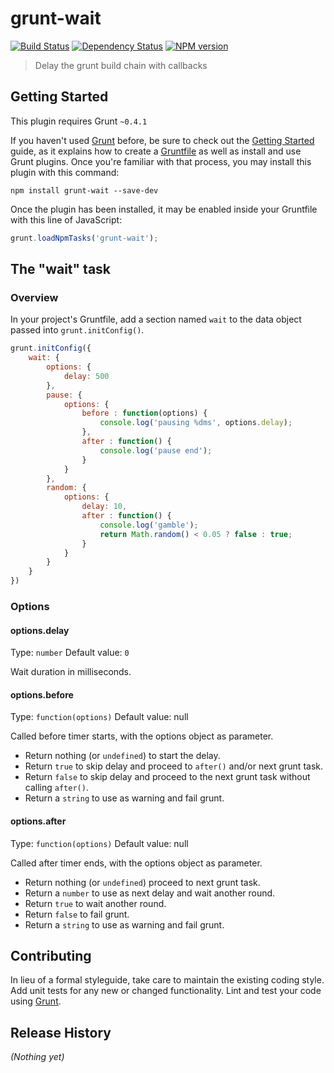 # grunt-wait

[![Build Status](https://secure.travis-ci.org/Bartvds/grunt-wait.png?branch=master)](http://travis-ci.org/Bartvds/grunt-wait) [![Dependency Status](https://gemnasium.com/Bartvds/grunt-wait.png)](https://gemnasium.com/Bartvds/grunt-wait) [![NPM version](https://badge.fury.io/js/grunt-wait.png)](http://badge.fury.io/js/grunt-wait)

> Delay the grunt build chain with callbacks

## Getting Started
This plugin requires Grunt `~0.4.1`

If you haven't used [Grunt](http://gruntjs.com/) before, be sure to check out the [Getting Started](http://gruntjs.com/getting-started) guide, as it explains how to create a [Gruntfile](http://gruntjs.com/sample-gruntfile) as well as install and use Grunt plugins. Once you're familiar with that process, you may install this plugin with this command:

```shell
npm install grunt-wait --save-dev
```

Once the plugin has been installed, it may be enabled inside your Gruntfile with this line of JavaScript:

```js
grunt.loadNpmTasks('grunt-wait');
```

## The "wait" task

### Overview
In your project's Gruntfile, add a section named `wait` to the data object passed into `grunt.initConfig()`.

```js
grunt.initConfig({
	wait: {
		options: {
			delay: 500
		},
		pause: {      
			options: {
				before : function(options) {
					console.log('pausing %dms', options.delay);
				},
				after : function() {
					console.log('pause end');
				}
			}
		},
		random: {      
			options: {
				delay: 10,
				after : function() {
					console.log('gamble');
					return Math.random() < 0.05 ? false : true;
				}
			}
		}
	}
})
```

### Options

#### options.delay
Type: `number`
Default value: `0`

Wait duration in milliseconds.

#### options.before
Type: `function(options)`
Default value: null

Called before timer starts, with the options object as parameter. 

* Return nothing (or `undefined`) to start the delay.
* Return `true` to skip delay and proceed to `after()` and/or next grunt task. 
* Return `false` to skip delay and proceed to the next grunt task without calling `after()`. 
* Return a `string` to use as warning and fail grunt.

#### options.after
Type: `function(options)`
Default value: null

Called after timer ends, with the options object as parameter. 

* Return nothing (or `undefined`) proceed to next grunt task.
* Return a `number` to use as next delay and wait another round.
* Return `true` to wait another round.
* Return `false` to fail grunt.
* Return a `string` to use as warning and fail grunt.

## Contributing
In lieu of a formal styleguide, take care to maintain the existing coding style. Add unit tests for any new or changed functionality. Lint and test your code using [Grunt](http://gruntjs.com/).

## Release History
_(Nothing yet)_
